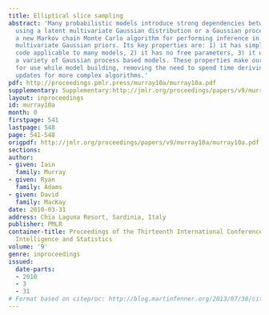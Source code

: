 ```yaml
---
title: Elliptical slice sampling
abstract: 'Many probabilistic models introduce strong dependencies between variables
  using a latent multivariate Gaussian distribution or a Gaussian process. We present
  a new Markov chain Monte Carlo algorithm for performing inference in models with
  multivariate Gaussian priors. Its key properties are: 1) it has simple, generic
  code applicable to many models, 2) it has no free parameters, 3) it works well for
  a variety of Gaussian process based models. These properties make our method ideal
  for use while model building, removing the need to spend time deriving and tuning
  updates for more complex algorithms.'
pdf: http://proceedings.pmlr.press/murray10a/murray10a.pdf
supplementary: Supplementary:http://jmlr.org/proceedings/papers/v9/murray10a/murray10aSupple.tgz
layout: inproceedings
id: murray10a
month: 0
firstpage: 541
lastpage: 548
page: 541-548
origpdf: http://jmlr.org/proceedings/papers/v9/murray10a/murray10a.pdf
sections: 
author:
- given: Iain
  family: Murray
- given: Ryan
  family: Adams
- given: David
  family: MacKay
date: 2010-03-31
address: Chia Laguna Resort, Sardinia, Italy
publisher: PMLR
container-title: Proceedings of the Thirteenth International Conference on Artificial
  Intelligence and Statistics
volume: '9'
genre: inproceedings
issued:
  date-parts:
  - 2010
  - 3
  - 31
# Format based on citeproc: http://blog.martinfenner.org/2013/07/30/citeproc-yaml-for-bibliographies/
---
```

